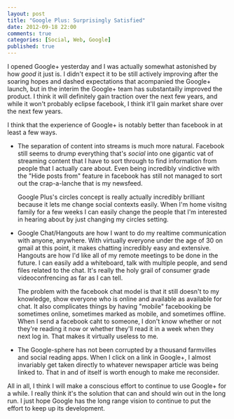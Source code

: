 ```yaml
---
layout: post
title: "Google Plus: Surprisingly Satisfied"
date: 2012-09-18 22:00
comments: true
categories: [Social, Web, Google]
published: true
---
```

I opened Google+ yesterday and I was actually somewhat astonished by how *good* it just is. I didn't expect it to be still actively improving after the soaring hopes and dashed expectations that acompanied the Google+ launch, but in the interim the Google+ team has substantailly improved the product. I think it will definitely gain traction over the next few years, and while it won't probably eclipse facebook, I think it'll gain market share over the next few years.

<!-- more -->

I think that the experience of Google+ is notably better than facebook in at least a few ways. 

* The separation of content into streams is much more natural. Facebook still seems to drump everything that's *social* into one gigantic vat of streaming content that I have to sort through to find information from people that I actually care about. Even being incredibly vindictive with the "Hide posts from" feature in facebook has still not managed to sort out the crap-a-lanche that is my newsfeed. 

  Google Plus's circles concept is really actually incredibly brilliant because it lets me change social contexts easily. When I'm home visitng family for a few weeks I can easily change the people that I'm interested in hearing about by just changing my circles setting.
  
* Google Chat/Hangouts are how I want to do my realtime communication with anyone, anywhere. With virtually everyone under the age of 30 on gmail at this point, it makes chatting incredibly easy and extensive. Hangouts are how I'd like all of my remote meetings to be done in the future. I can easily add a whiteboard, talk with multiple people, and send files related to the chat. It's really the holy grail of consumer grade videoconfrencing as far as I can tell. 

  The problem with the facebook chat model is that it still doesn't to my knowledge, show everyone who is online and available as available for chat. It also complicates things by having "mobile" facebooking be sometimes online, sometimes marked as mobile, and sometimes offline. When I send a facebook caht to someone, I don't know whether or not they're reading it now or whether they'll read it in a week when they next log in. That makes it virtually useless to me. 
  
* The Google-sphere has not been corrupted by a thousand farmvilles and social reading apps. When I click on a link in Google+, I almost invariably get taken directly to whatever newspaper article was being linked to. That in and of itself is worth enough to make me reconsider.

All in all, I think I will make a conscious effort to continue to use Google+ for a while. I really think it's the solution that can and should win out in the long run. I just hope Google has the long range vision to continue to put the effort to keep up its development. 
